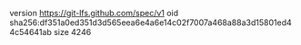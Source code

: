 version https://git-lfs.github.com/spec/v1
oid sha256:df351a0ed351d3d565eea6e4a6e14c02f7007a468a88a3d15801ed44c54641ab
size 4246
